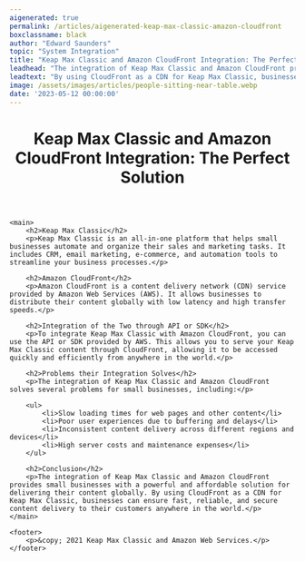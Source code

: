 ```yaml
---
aigenerated: true
permalink: /articles/aigenerated-keap-max-classic-amazon-cloudfront
boxclassname: black
author: "Edward Saunders"
topic: "System Integration"
title: "Keap Max Classic and Amazon CloudFront Integration: The Perfect Solution"
leadhead: "The integration of Keap Max Classic and Amazon CloudFront provides small businesses with a powerful and affordable solution for delivering their content globally"
leadtext: "By using CloudFront as a CDN for Keap Max Classic, businesses can ensure fast, reliable, and secure content delivery to their customers anywhere in the world."
image: /assets/images/articles/people-sitting-near-table.webp
date: '2023-05-12 00:00:00'
---
```

<div class="arttext">	<header>
		<h1>Keap Max Classic and Amazon CloudFront Integration: The Perfect Solution</h1>
	</header>
	
	<main>
		<h2>Keap Max Classic</h2>
		<p>Keap Max Classic is an all-in-one platform that helps small businesses automate and organize their sales and marketing tasks. It includes CRM, email marketing, e-commerce, and automation tools to streamline your business processes.</p>
		
		<h2>Amazon CloudFront</h2>
		<p>Amazon CloudFront is a content delivery network (CDN) service provided by Amazon Web Services (AWS). It allows businesses to distribute their content globally with low latency and high transfer speeds.</p>
		
		<h2>Integration of the Two through API or SDK</h2>
		<p>To integrate Keap Max Classic with Amazon CloudFront, you can use the API or SDK provided by AWS. This allows you to serve your Keap Max Classic content through CloudFront, allowing it to be accessed quickly and efficiently from anywhere in the world.</p>
		
		<h2>Problems their Integration Solves</h2>
		<p>The integration of Keap Max Classic and Amazon CloudFront solves several problems for small businesses, including:</p>
		
		<ul>
			<li>Slow loading times for web pages and other content</li>
			<li>Poor user experiences due to buffering and delays</li>
			<li>Inconsistent content delivery across different regions and devices</li>
			<li>High server costs and maintenance expenses</li>
		</ul>
		
		<h2>Conclusion</h2>
		<p>The integration of Keap Max Classic and Amazon CloudFront provides small businesses with a powerful and affordable solution for delivering their content globally. By using CloudFront as a CDN for Keap Max Classic, businesses can ensure fast, reliable, and secure content delivery to their customers anywhere in the world.</p>
	</main>
	
	<footer>
		<p>&copy; 2021 Keap Max Classic and Amazon Web Services.</p>
	</footer>
</div>